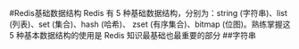 #Redis基础数据结构
Redis 有 5 种基础数据结构，分别为：string (字符串)、list (列表)、set (集合)、hash (哈希)、 zset (有序集合)、bitmap (位图)。熟练掌握这 5 种基本数据结构的使用是 Redis 知识最基础也最重要的部分
##字符串
